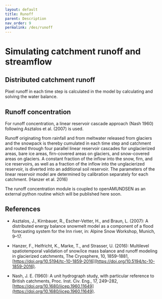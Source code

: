 ```yaml
---
layout: default
title: Runoff
parent: Description
nav_order: 9
permalink: /des/runoff
---
```


# Simulating catchment runoff and streamflow

## Distributed catchment runoff

Pixel runoff in each time step is calculated in the model by calculating and solving the water balance.

## Runoff concentration

For runoff concentration, a linear reservoir cascade approach (Nash 1960) following Asztalos et al. (2007) is used.

Runoff originating from rainfall and from meltwater released from glaciers and the snowpack is thereby cumulated in each time step and catchment and routed through four parallel linear reservoir cascades for unglacierized areas, bare ice areas, firn-covered areas on glaciers, and snow-covered areas on glaciers. A constant fraction of the inflow into the snow, firn, and ice reservoirs, as well as a fraction of the inflow into the unglacierized reservoir, is diverted into an additional soil reservoir. The parameters of the linear reservoir model are determined by calibration separately for each catchment. (Hanzer et al. 2016)

The runoff concentration module is coupled to openAMUNDSEN as an external python routine which will be published here soon.

## References

- Asztalos, J., Kirnbauer, R., Escher-Vetter, H., and Braun, L. (2007): A distributed energy balance snowmelt model as a component of a flood forecasting system for the Inn river, in: Alpine Snow Workshop, Munich, 9–17.

- Hanzer, F., Helfricht, K., Marke, T., and Strasser, U. (2016): Multilevel spatiotemporal validation of snow/ice mass balance and runoff modeling in glacierized catchments, The Cryosphere, 10, 1859–1881, [https://doi.org/10.5194/tc-10-1859-2016](https://doi.org/10.5194/tc-10-1859-2016).

- Nash, J. E. (1960): A unit hydrograph study, with particular reference to British catchments, Proc. Inst. Civ. Eng., 17, 249–282, [https://doi.org/10.1680/iicep.1960.11649](https://doi.org/10.1680/iicep.1960.11649).
